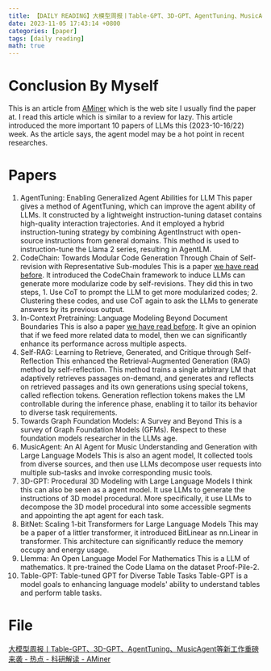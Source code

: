 ```yaml
---
title: 【DAILY READING】大模型周报丨Table-GPT、3D-GPT、AgentTuning、MusicAgent等新工作重磅来袭
date: 2023-11-05 17:43:14 +0800
categories: [paper]
tags: [daily reading]
math: true
---
```



# Conclusion By Myself
This is an article from [AMiner](https://www.aminer.cn/) which is the web site I usually find the paper at. I read this article which is similar to a review for lazy.
This article introduced the more important 10 papers of LLMs this (2023-10-16/22) week. As the article says, the agent model may be a hot point in recent researches.
# Papers
1. AgentTuning: Enabling Generalized Agent Abilities for LLM
	This paper gives a method of AgentTuning, which can improve the agent ability of LLMs. It constructed by a lightweight instruction-tuning dataset contains high-quality interaction trajectories. And it employed a hybrid instruction-tuning strategy by combining AgentInstruct with open-source instructions from general domains. This method is used to instruction-tune the Llama 2 series, resulting in AgentLM.
2. CodeChain: Towards Modular Code Generation Through Chain of Self-revision with Representative Sub-modules
	This is a paper [we have read before](/paper/daily%20reading/2023-10-18-CodeChain：Towards%20Modular%20Code%20Generation%20Through%20Chain%20of%20Self-revisions%20with%20Representative%20Sub-modules). It introduced the CodeChain framework to induce LLMs can generate more modularize code by self-revisions. They did this in two steps, 1. Use CoT to prompt the LLM to get more modularized codes; 2. Clustering these codes, and use CoT again to ask the LLMs to generate answers by its previous output.
3. In-Context Pretraining: Language Modeling Beyond Document Boundaries
	This is also a paper [we have read before](/paper/daily%20reading/2023-10-17-In-Context%20Pretraining：Language%20Modeling%20Beyond%20Document%20Boundaries). It give an opinion that if we feed more related data to model, then we can significantly enhance its performance across multiple aspects.
4. Self-RAG: Learning to Retrieve, Generated, and Critique through Self-Reflection
	This enhanced the Retrieval-Augmented Generation (RAG) method by self-reflection. This method trains a single arbitrary LM that adaptively retrieves passages on-demand, and generates and reflects on retrieved passages and its own generations using special tokens, called reflection tokens. Generation reflection tokens makes the LM controllable during the inference phase, enabling it to tailor its behavior to diverse task requirements.
5. Towards Graph Foundation Models: A Survey and Beyond
	This is a survey of Graph Foundation Models (GFMs). Respect to these foundation models researcher in the LLMs age.
6. MusicAgent: An AI Agent for Music Understanding and Generation with Large Language Models
	This is also an agent model, It collected tools from diverse sources, and then use LLMs decompose user requests into multiple sub-tasks and invoke corresponding music tools.
7. 3D-GPT: Procedural 3D Modeling with Large Language Models
	I think this can also be seen as a agent model. It use LLMs to generate the instructions of 3D model procedural. More specifically, it use LLMs to decompose the 3D model procedural into some accessible segments and appointing the apt agent for each task.
8. BitNet: Scaling 1-bit Transformers for Large Language Models
	This may be a paper of a littler transformer, it introduced BitLinear as nn.Linear in transformer. This architecture can significantly reduce the memory occupy and energy usage.
9. Llemma: An Open Language Model For Mathematics
	This is a LLM of mathematics. It pre-trained the Code Llama on the dataset Proof-Pile-2.
10. Table-GPT: Table-tuned GPT for Diverse Table Tasks
	Table-GPT is a model goals to enhancing language models' ability to understand tables and perform table tasks.

# File
[大模型周报丨Table-GPT、3D-GPT、AgentTuning、MusicAgent等新工作重磅来袭 - 热点 - 科研解读 - AMiner](https://www.aminer.cn/research_report/653739c57cb68b460f549f84) 